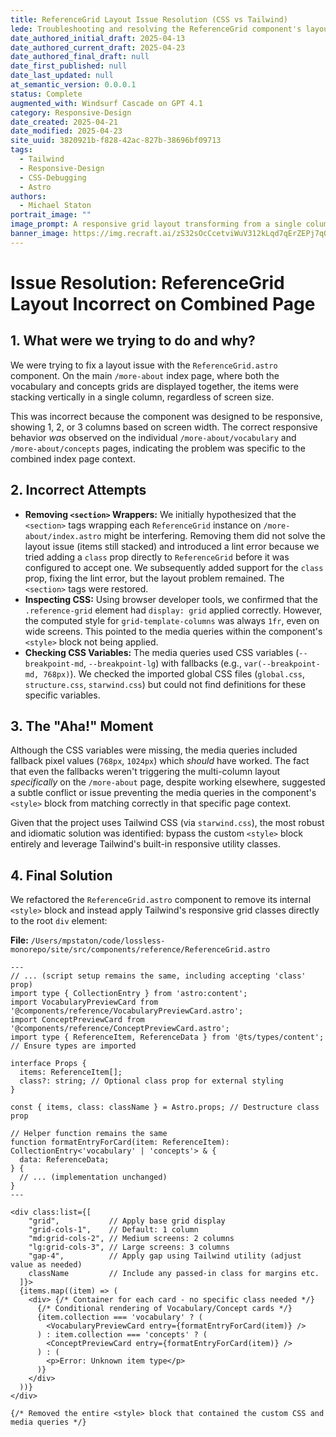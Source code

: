 ```yaml
---
title: ReferenceGrid Layout Issue Resolution (CSS vs Tailwind)
lede: Troubleshooting and resolving the ReferenceGrid component's layout issue—switching from custom CSS/media queries to Tailwind utilities for robust responsive grids.
date_authored_initial_draft: 2025-04-13
date_authored_current_draft: 2025-04-23
date_authored_final_draft: null
date_first_published: null
date_last_updated: null
at_semantic_version: 0.0.0.1
status: Complete
augmented_with: Windsurf Cascade on GPT 4.1
category: Responsive-Design
date_created: 2025-04-21
date_modified: 2025-04-23
site_uuid: 3820921b-f828-42ac-827b-38696bf09713
tags:
  - Tailwind
  - Responsive-Design
  - CSS-Debugging
  - Astro
authors:
  - Michael Staton
portrait_image: ""
image_prompt: A responsive grid layout transforming from a single column to multiple columns, with Tailwind CSS utility classes and code overlays, all in a clean, modern UI style.
banner_image: https://img.recraft.ai/zS32sOcCcetviWuV312kLqd7qErZEPj7qQ92OZr-Dpc/rs:fit:2048:1024:0/raw:1/plain/abs://external/images/f934d8ca-2d51-442b-9a13-8df8010ff538
---
```


# Issue Resolution: ReferenceGrid Layout Incorrect on Combined Page

## 1. What were we trying to do and why?

We were trying to fix a layout issue with the `ReferenceGrid.astro` component. On the main `/more-about` index page, where both the vocabulary and concepts grids are displayed together, the items were stacking vertically in a single column, regardless of screen size.

This was incorrect because the component was designed to be responsive, showing 1, 2, or 3 columns based on screen width. The correct responsive behavior *was* observed on the individual `/more-about/vocabulary` and `/more-about/concepts` pages, indicating the problem was specific to the combined index page context.

## 2. Incorrect Attempts

*   **Removing `<section>` Wrappers:** We initially hypothesized that the `<section>` tags wrapping each `ReferenceGrid` instance on `/more-about/index.astro` might be interfering. Removing them did not solve the layout issue (items still stacked) and introduced a lint error because we tried adding a `class` prop directly to `ReferenceGrid` before it was configured to accept one. We subsequently added support for the `class` prop, fixing the lint error, but the layout problem remained. The `<section>` tags were restored.
*   **Inspecting CSS:** Using browser developer tools, we confirmed that the `.reference-grid` element had `display: grid` applied correctly. However, the computed style for `grid-template-columns` was always `1fr`, even on wide screens. This pointed to the media queries within the component's `<style>` block not being applied.
*   **Checking CSS Variables:** The media queries used CSS variables (`--breakpoint-md`, `--breakpoint-lg`) with fallbacks (e.g., `var(--breakpoint-md, 768px)`). We checked the imported global CSS files (`global.css`, `structure.css`, `starwind.css`) but could not find definitions for these specific variables.

## 3. The "Aha!" Moment

Although the CSS variables were missing, the media queries included fallback pixel values (`768px`, `1024px`) which *should* have worked. The fact that even the fallbacks weren't triggering the multi-column layout *specifically* on the `/more-about` page, despite working elsewhere, suggested a subtle conflict or issue preventing the media queries in the component's `<style>` block from matching correctly in that specific page context.

Given that the project uses Tailwind CSS (via `starwind.css`), the most robust and idiomatic solution was identified: bypass the custom `<style>` block entirely and leverage Tailwind's built-in responsive utility classes.

## 4. Final Solution

We refactored the `ReferenceGrid.astro` component to remove its internal `<style>` block and instead apply Tailwind's responsive grid classes directly to the root `div` element:

**File:** `/Users/mpstaton/code/lossless-monorepo/site/src/components/reference/ReferenceGrid.astro`

```astro
---
// ... (script setup remains the same, including accepting 'class' prop)
import type { CollectionEntry } from 'astro:content';
import VocabularyPreviewCard from '@components/reference/VocabularyPreviewCard.astro';
import ConceptPreviewCard from '@components/reference/ConceptPreviewCard.astro';
import type { ReferenceItem, ReferenceData } from '@ts/types/content'; // Ensure types are imported

interface Props {
  items: ReferenceItem[];
  class?: string; // Optional class prop for external styling
}

const { items, class: className } = Astro.props; // Destructure class prop

// Helper function remains the same
function formatEntryForCard(item: ReferenceItem): CollectionEntry<'vocabulary' | 'concepts'> & {
  data: ReferenceData;
} {
  // ... (implementation unchanged)
}
---

<div class:list={[
    "grid",           // Apply base grid display
    "grid-cols-1",    // Default: 1 column
    "md:grid-cols-2", // Medium screens: 2 columns
    "lg:grid-cols-3", // Large screens: 3 columns
    "gap-4",          // Apply gap using Tailwind utility (adjust value as needed)
    className         // Include any passed-in class for margins etc.
  ]}>
  {items.map((item) => (
    <div> {/* Container for each card - no specific class needed */}
      {/* Conditional rendering of Vocabulary/Concept cards */}
      {item.collection === 'vocabulary' ? (
        <VocabularyPreviewCard entry={formatEntryForCard(item)} />
      ) : item.collection === 'concepts' ? (
        <ConceptPreviewCard entry={formatEntryForCard(item)} />
      ) : (
        <p>Error: Unknown item type</p>
      )}
    </div>
  ))}
</div>

{/* Removed the entire <style> block that contained the custom CSS and media queries */}
